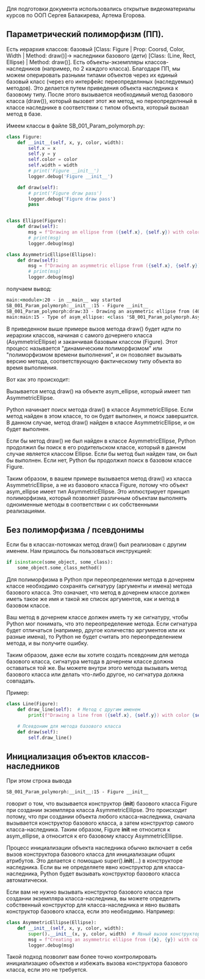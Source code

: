 Для подготовки документа использовались открытые видеоматериалы курсов по ООП Сергея Балакирева, Артема Егорова.

## Параметрический полиморфизм (ПП).
Есть иерархия классов: базовый [Class: Figure | Prop: Coorsd, Color, Width | Method: draw()]-> наследники базового (дети) [Class: (Line, Rect, Ellipse) | Method: draw()]. Есть объекты-экземпляры классов-наследников (например, по 2 каждого класса). Благодаря ПП, мы можем оперировать разными типами объектов через их единый базовый класс (через его интерфейс переопределнных (наследуемых) методов). Это делается путем приведения объекта наследника к базовому типу. После этого вызывается необходимый метод базового класса (draw()), который вызовет этот же метод, но переопределнный в классе наследнике в соответствии с типом объекта, который вызвал метод в базе.

Имеем классы в файле SB_001_Param_polymorph.py:
```python
class Figure:
    def __init__(self, x, y, color, width):
        self.x = x
        self.y = y
        self.color = color
        self.width = width
        # print('Figure __init__')
        logger.debug('Figure __init__')

    def draw(self):
        # print('Figure draw pass')
        logger.debug('Figure draw pass')
        pass


class Ellipse(Figure):
    def draw(self):
        msg = f"Drawing an ellipse from ({self.x}, {self.y}) with color {self.color} and width {self.width}"
        # print(msg)
        logger.debug(msg)

class AsymmetricEllipse(Ellipse):
    def draw(self):
        msg = f"Drawing an asymmetric ellipse from ({self.x}, {self.y}) with color {self.color} and width {self.width}"
        # print(msg)
        logger.debug(msg)
```
получаем вывод:
```cmd
main:<module>:20 - in __main__ way started
SB_001_Param_polymorph:__init__:15 - Figure __init__
SB_001_Param_polymorph:draw:33 - Drawing an asymmetric ellipse from (40, 40) with color green and width 3
main:main:15 - Type of asym_ellipse: <class 'SB_001_Param_polymorph.AsymmetricEllipse'>
```

В приведенном выше примере вызов метода draw() будет идти по иерархии классов, начиная с самого дочернего класса (AsymmetricEllipse) и заканчивая базовым классом (Figure). Этот процесс называется "динамическим полиморфизмом" или "полиморфизмом времени выполнения", и он позволяет вызывать версию метода, соответствующую фактическому типу объекта во время выполнения.

Вот как это происходит:

Вызывается метод draw() на объекте asym_ellipse, который имеет тип AsymmetricEllipse.

Python начинает поиск метода draw() в классе AsymmetricEllipse. Если метод найден в этом классе, то он будет выполнен, и поиск завершится. В данном случае, метод draw() найден в классе AsymmetricEllipse, и он будет выполнен.

Если бы метод draw() не был найден в классе AsymmetricEllipse, Python продолжил бы поиск в его родительском классе, который в данном случае является классом Ellipse. Если бы метод был найден там, он был бы выполнен. Если нет, Python бы продолжил поиск в базовом классе Figure.

Таким образом, в вашем примере вызывается метод draw() из класса AsymmetricEllipse, а не из базового класса Figure, потому что объект asym_ellipse имеет тип AsymmetricEllipse. Это иллюстрирует принцип полиморфизма, который позволяет различным объектам выполнять одноименные методы в соответствии с их собственными реализациями.

## Без полиморфизма / псевдонимы
Если бы в классах-потомках метод draw() был реализован с другим именем. Нам пришлось бы пользоваться инструкцией:
```python
if isinstance(some_object, some_class):
    some_object.some_class_method()
```

Для полиморфизма в Python при переопределении метода в дочернем классе необходимо сохранять сигнатуру (аргументы и имена) метода базового класса. Это означает, что метод в дочернем классе должен иметь такое же имя и такой же список аргументов, как и метод в базовом классе.

Ваш метод в дочернем классе должен иметь ту же сигнатуру, чтобы Python мог понимать, что это переопределение метода. Если сигнатура будет отличаться (например, другое количество аргументов или их разные имена), то Python не будет считать это переопределением метода, и вы получите ошибку.

Таким образом, даже если вы хотите создать псевдоним для метода базового класса, сигнатура метода в дочернем классе должна оставаться той же. Вы можете внутри этого метода вызывать метод базового класса или делать что-либо другое, но сигнатура должна совпадать.

Пример:
```python
class Line(Figure):
    def draw_line(self):  # Метод с другим именем
        print(f"Drawing a line from ({self.x}, {self.y}) with color {self.color} and width {self.width}")

    # Псевдоним для метода базового класса
    def draw(self):
        self.draw_line()
```

## Инициализация объектов классов-наследников
При этом строка вывода
```cmd
SB_001_Param_polymorph:__init__:15 - Figure __init__
```
говорит о том, что вызывается конструктор (__init__) базового класса Figure при создании экземпляра класса AsymmetricEllipse. Это происходит потому, что при создании объекта любого класса-наследника, сначала вызывается конструктор базового класса, а затем конструктор самого класса-наследника. Таким образом, Figure __init__ не относится к asym_ellipse, а относится к его базовому классу AsymmetricEllipse.

Процесс инициализации объекта наследника обычно включает в себя вызов конструктора базового класса для инициализации общих атрибутов. Это делается с помощью super().__init__(...) в конструкторе наследника. Если вы не определяете явно конструктор для класса-наследника, Python будет вызывать конструктор базового класса автоматически.

Если вам не нужно вызывать конструктор базового класса при создании экземпляра класса-наследника, вы можете определить собственный конструктор для класса-наследника и явно вызвать конструктор базового класса, если это необходимо. Например:
```python
class AsymmetricEllipse(Ellipse):
    def __init__(self, x, y, color, width):
        super().__init__(x, y, color, width)  # Явный вызов конструктора базового класса
        msg = f"Creating an asymmetric ellipse from ({x}, {y}) with color {color} and width {width}"
        logger.debug(msg)
```
Такой подход позволит вам более точно контролировать инициализацию объектов и избежать вызова конструктора базового класса, если это не требуется.
